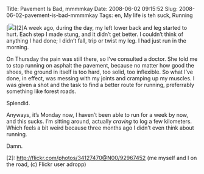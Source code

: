 Title: Pavement Is Bad, mmmmkay
Date: 2008-06-02 09:15:52
Slug: 2008-06-02-pavement-is-bad-mmmmkay
Tags: en, My life is teh suck, Running


[![][1]][2]A week ago, during the day, my left lower back and leg started to
hurt. Each step I made stung, and it didn’t get better. I couldn’t think of
anything I had done; I didn’t fall, trip or twist my leg. I had just run in
the morning.

On Thursday the pain was still there, so I’ve consulted a doctor. She told me
to stop running on asphalt the pavement, because no matter how good the shoes,
the ground in itself is too hard, too solid, too inflexible. So what I’ve
done, in effect, was messing with my joints and cramping up my muscles. I was
given a shot and the task to find a better route for running, preferrably
something like forest roads.

Splendid.

Anyways, it’s Monday now, I haven’t been able to run for a week by now, and
this sucks. I’m sitting around, actually _craving_ to log a few kilometers.
Which feels a bit weird because three months ago I didn’t even think about
running.

Damn.

   [1]: http://farm1.static.flickr.com/19/92967452_9bdc33f171_m.jpg
   [2]: http://flickr.com/photos/34127470@N00/92967452 (me myself and I on the road, (c) Flickr user adropp)
